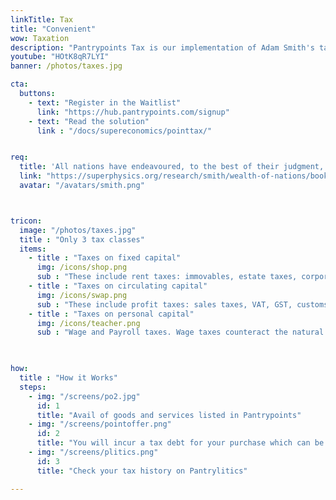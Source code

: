 ```yaml
---
linkTitle: Tax
title: "Convenient"
wow: Taxation
description: "Pantrypoints Tax is our implementation of Adam Smith's taxation system described in The Wealth of Nations, designed to make governments wealthy while being easy on the people"
youtube: "HOtK8qR7LYI"
banner: /photos/taxes.jpg

cta:
  buttons:
    - text: "Register in the Waitlist"
      link: "https://hub.pantrypoints.com/signup"
    - text: "Read the solution"
      link : "/docs/supereconomics/pointtax/"


req:
  title: 'All nations have endeavoured, to the best of their judgment, to render their taxes as equal, certain, convenient as possible. Historical taxes will show that these endeavours were not equally successful'
  link: "https://superphysics.org/research/smith/wealth-of-nations/book-5/chapter-2/part-2a-tax-maxims"
  avatar: "/avatars/smith.png"



tricon:
  image: "/photos/taxes.jpg"
  title : "Only 3 tax classes"
  items:
    - title : "Taxes on fixed capital"
      img: /icons/shop.png
      sub : "These include rent taxes: immovables, estate taxes, corporate income, dividends, percentage tax. The rent taxes counteract the natural idleness from wage taxes"
    - title : "Taxes on circulating capital"
      img: /icons/swap.png    
      sub : "These include profit taxes: sales taxes, VAT, GST, customs duties, capital gains, etc. The profit taxes counteract the rent-seeking behavior from rent taxes"
    - title : "Taxes on personal capital"
      img: /icons/teacher.png    
      sub : "Wage and Payroll taxes. Wage taxes counteract the natural oligarchy tendency from profit taxes"

  

how:
  title : "How it Works"
  steps:
    - img: "/screens/po2.jpg"
      id: 1
      title: "Avail of goods and services listed in Pantrypoints"
    - img: "/screens/pointoffer.png"
      id: 2
      title: "You will incur a tax debt for your purchase which can be paid in money or kind"
    - img: "/screens/plitics.png"
      id: 3
      title: "Check your tax history on Pantrylitics"

---
```

